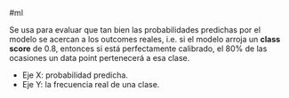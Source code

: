 #ml 

Se usa para evaluar que tan bien las probabilidades predichas por el modelo se acercan a los outcomes reales, i.e. si el modelo arroja un **class score** de 0.8, entonces si está perfectamente calibrado, el 80% de las ocasiones un data point pertenecerá a esa clase. 

- Eje X: probabilidad predicha. 
- Eje Y: la frecuencia real de una clase. 